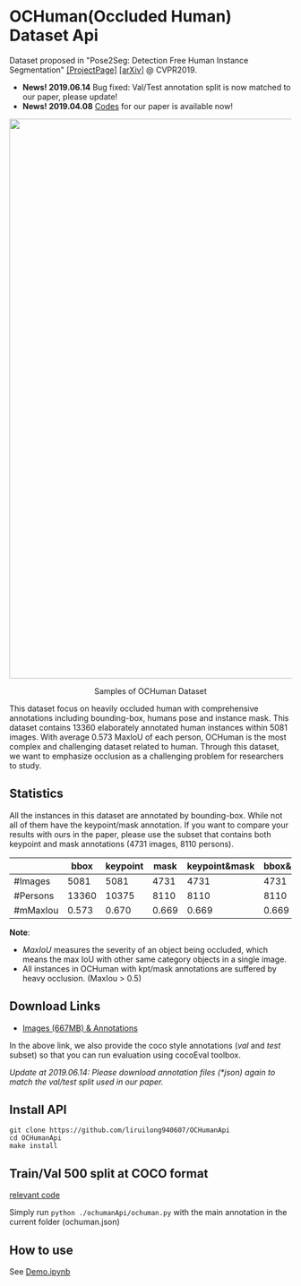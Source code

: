 # OCHuman(Occluded Human) Dataset Api

Dataset proposed in "Pose2Seg: Detection Free Human Instance Segmentation" [[ProjectPage]](http://www.liruilong.cn/projects/pose2seg/index.html) [[arXiv]](https://arxiv.org/abs/1803.10683) @ CVPR2019. 

- **News! 2019.06.14** Bug fixed: Val/Test annotation split is now matched to our paper, please update!
- **News! 2019.04.08** [Codes](https://github.com/liruilong940607/Pose2Seg) for our paper is available now!

<div align="center">
<img src="figures/dataset.jpg" width="1000px"/>
<p> Samples of OCHuman Dataset</p>
</div>

This dataset focus on heavily occluded human with comprehensive annotations including bounding-box, humans pose and instance mask. This dataset contains 13360 elaborately annotated human instances within 5081 images. With average 0.573 MaxIoU of each person, OCHuman is the most complex and challenging dataset related to human. Through this dataset, we want to emphasize occlusion as a challenging problem for researchers to study.


## Statistics

All the instances in this dataset are annotated by bounding-box. While not all of them have the
keypoint/mask annotation. If you want to compare your results with ours in the paper, please use the subset
that contains both keypoint and mask annotations (4731 images, 8110 persons).

|          | bbox  | keypoint | mask | keypoint&mask | bbox&keypoint&mask|
| ------   | ----- | ----- | ----- | ----- | ----- |
| #Images  | 5081  | 5081  | 4731  | 4731  | 4731  |
| #Persons | 13360 | 10375 | 8110  | 8110  | 8110  |
| #mMaxIou | 0.573 | 0.670 | 0.669 | 0.669 | 0.669 |

**Note**: 
- *MaxIoU* measures the severity of an object being occluded, which means the max IoU with other same category objects in a single image.
- All instances in OCHuman with kpt/mask annotations are suffered by heavy occlusion. (MaxIou > 0.5)

## Download Links

- [Images (667MB) & Annotations](https://cg.cs.tsinghua.edu.cn/dataset/form.html?dataset=ochuman)

In the above link, we also provide the coco style annotations (*val* and *test* subset) so that you can run evaluation using cocoEval toolbox.

*Update at 2019.06.14: Please download annotation files (\*json) again to match the val/test split used in our paper.*

## Install API 
```
git clone https://github.com/liruilong940607/OCHumanApi
cd OCHumanApi
make install
```

## Train/Val 500 split at COCO format

[relevant code](./ochumanApi/ochuman.py#L256)

Simply run `python ./ochumanApi/ochuman.py` with the main annotation in the current folder (ochuman.json)

## How to use
See [Demo.ipynb](Demo.ipynb)
